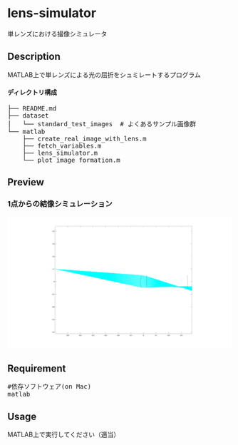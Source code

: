 # lens-simulator
単レンズにおける撮像シミュレータ

## Description
MATLAB上で単レンズによる光の屈折をシュミレートするプログラム

#### ディレクトリ構成
<pre>
├── README.md
├── dataset
│   └── standard_test_images  # よくあるサンプル画像群
└── matlab
    ├── create_real_image_with_lens.m
    ├── fetch_variables.m
    ├── lens_simulator.m
    └── plot_image_formation.m
</pre>

## Preview
### 1点からの結像シミュレーション
![プレビュー](./matlab/result_image_formation.png)

## Requirement
<pre>
#依存ソフトウェア(on Mac)
matlab
</pre>

## Usage
MATLAB上で実行してください（適当）

